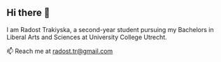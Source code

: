 ## Hi there 👋

I am Radost Trakiyska, a second-year student pursuing my Bachelors in Liberal Arts and Sciences at University College Utrecht. 

📫 Reach me at radost.tr@gmail.com

